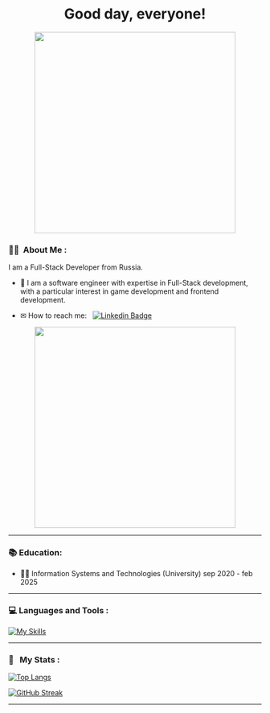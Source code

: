 <h1  align="center">Good day, everyone!</h1>
<p  align="center"><img src="https://media.giphy.com/media/v1.Y2lkPTc5MGI3NjExMXhncWd5bnkyMmtwcjdkeXZwMnBwOXdza3BwYTE3amkxMzM4dTlhcyZlcD12MV9pbnRlcm5hbF9naWZfYnlfaWQmY3Q9Zw/3ogwFGEHrVxusDbDjO/giphy.gif"  width=400"></p>
 
### :man_technologist: &nbsp;About Me :

I am a Full-Stack Developer from Russia.

- 🔭 I am a software engineer with expertise in Full-Stack development, with a particular interest in game development and frontend development.

- ✉︎ How to reach me: &nbsp; [![Linkedin Badge](https://img.shields.io/badge/-dimonah-blue?style=flat&logo=Linkedin&logoColor=white)](https://www.linkedin.com/in/dimonah)

<p  align="center"><img  src="https://media.giphy.com/media/v1.Y2lkPTc5MGI3NjExaDh1OGIzcmFveTRzeGNvdTE5bmhxdm95YnUzaHE3dmVuYzJvanIzayZlcD12MV9pbnRlcm5hbF9naWZfYnlfaWQmY3Q9Zw/1GEATImIxEXVR79Dhk/giphy.gif"  width="400"/></p>

---

### 📚 Education:

- 👨‍🎓 Information Systems and Technologies (University) sep 2020 - feb 2025

---

### 💻 Languages and Tools :
[![My Skills](https://skillicons.dev/icons?i=js,html,css,jquery,vscode,php,phpstorm,bootstrap,mysql,git,github,gitlab,unreal,py,pycharm,postgres,anaconda,ts,androidstudio,angular,kotlin,docker,cs,visualstudio,net,java,idea,nodejs&perline=14)](https://skillicons.dev)

---

### 🚀 &nbsp; My Stats :

[![Top Langs](https://github-readme-stats.vercel.app/api/top-langs/?username=nuafirytiasewo&layout=compact&theme=vision-friendly-dark)](https://github.com/anuraghazra/github-readme-stats)

[![GitHub Streak](http://github-readme-streak-stats.herokuapp.com?user=nuafirytiasewo&theme=dark&background=000000)](https://git.io/streak-stats)

---

  


